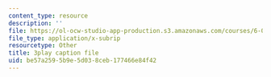 ```yaml
---
content_type: resource
description: ''
file: https://ol-ocw-studio-app-production.s3.amazonaws.com/courses/6-042j-mathematics-for-computer-science-spring-2015/be57a2595b9e5d038ceb177466e84f42_uaa4P-kkLrA.vtt
file_type: application/x-subrip
resourcetype: Other
title: 3play caption file
uid: be57a259-5b9e-5d03-8ceb-177466e84f42
---
```

